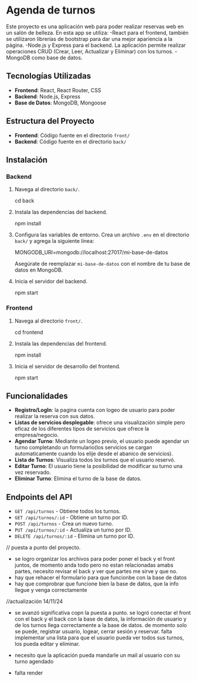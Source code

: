 # Agenda de turnos 

Este proyecto es una aplicación web para poder realizar reservas web en un salón de belleza.
En esta app se utiliza:
    -React para el frontend, también se utilizaron librerías de bootstrap para dar una mejor apariencia a la página.
    -Node.js y Express para el backend. La aplicación permite realizar operaciones CRUD (Crear, Leer, Actualizar y Eliminar) con los turnos.
    -MongoDB como base de datos.
    
## Tecnologías Utilizadas

- **Frontend**: React, React Router, CSS
- **Backend**: Node.js, Express
- **Base de Datos**: MongoDB, Mongoose

## Estructura del Proyecto

- **Frontend**: Código fuente en el directorio `front/`
- **Backend**: Código fuente en el directorio `back/`

## Instalación

### Backend

1. Navega al directorio `back/`.

    cd back

2. Instala las dependencias del backend.

    npm install

3. Configura las variables de entorno. Crea un archivo `.env` en el directorio `back/` y agrega la siguiente línea:

    MONGODB_URI=mongodb://localhost:27017/mi-base-de-datos

    Asegúrate de reemplazar `mi-base-de-datos` con el nombre de tu base de datos en MongoDB.

4. Inicia el servidor del backend.

    npm start


### Frontend

1. Navega al directorio `front/`.

    cd frontend

2. Instala las dependencias del frontend.

    npm install

3. Inicia el servidor de desarrollo del frontend.

    npm start

## Funcionalidades
- **Registro/LogIn**: la pagina cuenta con logeo de usuario para poder realizar la reserva con sus datos.
- **Listas de servicios desplegable**: ofrece una visualización simple pero eficaz de los diferentes tipos de servicios que ofrece la empresa/negocio.
- **Agendar Turno**: Mediante un logeo previo, el usuario puede agendar un turno completando un formulario(los servicios se cargan automaticamente cuando los elije desde el abanico de servicios).
- **Lista de Turnos**: Visualiza todos los turnos que el usuario reservó.
- **Editar Turno**: El usuario tiene la posibilidad de modificar su turno una vez reservado.
- **Eliminar Turno**: Elimina el turno de la base de datos.


## Endpoints del API

- `GET /api/turnos` - Obtiene todos los turnos.
- `GET /api/turnos/:id` - Obtiene un turno por ID.
- `POST /api/turnos` - Crea un nuevo turno.
- `PUT /api/turnos/:id` - Actualiza un turno por ID.
- `DELETE /api/turnos/:id` - Elimina un turno por ID.



// puesta a punto del proyecto.
- se logro organizar los archivos para poder poner el back y el front juntos, de momento anda todo pero no estan relacionadas amabs partes, necesito revisar el back y ver que partes me sirve y que no.
- hay que rehacer el formulario para que funcionbe con la base de datos
- hay que comprobrar que funcione bien la base de datos, que la info llegue y venga correctamente 

//actualización 14/11/24
- se avanzó significativa copn la puesta a punto. se logró conectar el front con el back y el back con la base de datos, la información de usuario y de los turnos llega correctamente a la base de datos. de momento solo se puede, registrar usuario, logear, cerrar sesión y reservar. falta implementar una lista para que el usuario pueda ver todos sus turnos, los pueda editar y eliminar.

- necesito que la aplicación pueda mandarle un mail al usuario con su turno agendado
- falta render 


